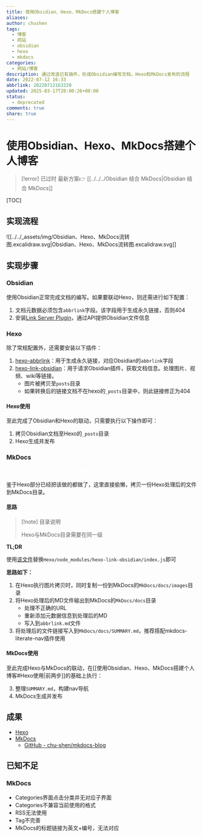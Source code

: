 ```yaml
---
title: 使用Obsidian、Hexo、MkDocs搭建个人博客
aliases: 
author: chushen
tags:
  - 博客
  - 网站
  - obsidian
  - hexo
  - mkdocs
categories:
  - 网站/博客
description: 通过改造已有插件，形成Obsidian编写文档，Hexo和MkDocs发布的流程
date: 2022-07-12 16:33
abbrlink: 20220712163320
updated: 2025-03-17T20:00:26+08:00
status:
  - deprecated
comments: true
share: true
---
```

# 使用Obsidian、Hexo、MkDocs搭建个人博客

> [!error] 已过时
> 最新方案👉 [[../../../Obsidian 结合 MkDocs|Obsidian 结合 MkDocs]]


[TOC]

## 实现流程

![[../../_assets/img/Obsidian、Hexo、MkDocs流转图.excalidraw.svg|Obsidian、Hexo、MkDocs流转图.excalidraw.svg]]

## 实现步骤

### Obsidian

使用Obsidian正常完成文档的编写。如果要联动Hexo，则还需进行如下配置：

1. 文档元数据必须包含`abbrlink`字段。该字段用于生成永久链接，否则404
2. 安装[Link Server Plugin](https://github.com/moelody/link-info-server)，通过API提供Obsidian文件信息

### Hexo

除了常规配置外，还需要安装以下插件：

1. [hexo-abbrlink](https://github.com/rozbo/hexo-abbrlink)：用于生成永久链接，对应Obsidian的`abbrlink`字段
2. [hexo-link-obsidian](https://github.com/moelody/hexo-link-obsidian)：用于请求Obsidian插件，获取文档信息。处理图片、视频、wiki等链接。
	- 图片被拷贝至`posts`目录
	- 如果转换后的链接文档不在hexo的`_posts`目录中，则此链接修正为404

#### Hexo使用

至此完成了Obsidian和Hexo的联动，只需要执行以下操作即可：

1. 拷贝Obsidian文档至Hexo的`_posts`目录
2. Hexo生成并发布

### MkDocs

<font color=white>虽然Hexo非常不错，但不折腾就难受</font>

鉴于Hexo部分已经把该做的都做了，这里直接偷懒，拷贝一份Hexo处理后的文件到MkDocs目录。

#### 思路

> [!note] 目录说明
> 
> Hexo与MkDocs目录需要在同一级

**TL;DR**

使用[该文件](https://github.com/chu-shen/hexo-link-obsidian/blob/mkdocs/index.js)替换`Hexo/node_modules/hexo-link-obsidian/index.js`即可

**思路如下：**

1. 在Hexo执行图片拷贝时，同时复制一份到MkDocs的`MkDocs/docs/images`目录
2. 将Hexo处理后的MD文件输出到MkDocs的`MkDocs/docs`目录
	- 处理不正确的URL
	- 重新添加元数据信息到处理后的MD
	- 写入到`abbrlink.md`文件
3. 将处理后的文件链接写入到`MkDocs/docs/SUMMARY.md`，推荐搭配mkdocs-literate-nav插件使用

#### MkDocs使用

至此完成Hexo与MkDocs的联动，在[[使用Obsidian、Hexo、MkDocs搭建个人博客#Hexo使用|前两步]]的基础上执行：

3. 整理`SUMMARY.md`，构建nav导航
4. MkDocs生成并发布

## 成果

- [Hexo](https://chushen.xyz/posts/20220712163320/)
- [MkDocs](https://md.chushen.xyz/20220712163320/)
	- [GitHub - chu-shen/mkdocs-blog](https://github.com/chu-shen/mkdocs-blog)


## 已知不足

### MkDocs

- Categories界面点击分类并无对应子界面
- Categories不兼容当前使用的格式
- RSS无法使用
- Tag不完善
- MkDocs的标题链接为英文+编号，无法对应


